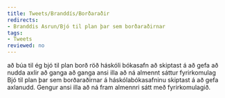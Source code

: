 ```yaml
---
title: Tweets/Branddís/Borðaraðir
redirects:
- Branddis Asrun/Bjó til plan þar sem borðaraðirnar
tags:
- Tweets
reviewed: no
---
```

<vocabulary>
að búa til
ég bjó til
plan
borð
röð
háskóli
bókasafn
að skiptast á
að gefa
að nudda
axlir
að ganga
að ganga ansi illa
að ná
almennt
sáttur
fyrirkomulag
</vocabulary>
<Tweet
data-translate="true"
audio="LdUP.mp3"
id="823969533950119936"
date="1485284620000"
favorites="51"
user_name="Branddís Ásrún"
handle="Branddis_Asrun"
user_picture="Tweet-Branddis_Asrun-vfvk14.jpg"
verified=""
>Bjó til plan þar sem borðaraðirnar á háskólabókasafninu skiptast á að gefa axlanudd. Gengur ansi illa að ná fram almennri sátt með fyrirkomulagið.</Tweet>

